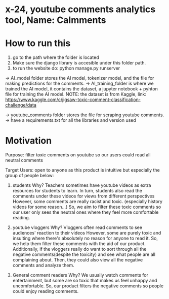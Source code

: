 # x-24, youtube comments analytics tool, Name: Calmments

# How to run this
1. go to the path where the folder is located
2. Make sure the django library is accesible under this folder path.
3. to run the website do: python manage.py runserver

-> AI_model folder stores the AI model, tokenizer model, and the file for making predictions for the comments.
-> AI_training_folder is where we trained the AI model, it contains the dataset, a jupyter notebook + pyhton file for training the AI model.
NOTE: the dataset is from Kaggle, link: https://www.kaggle.com/c/jigsaw-toxic-comment-classification-challenge/data


-> youtube_comments folder stores the file for scraping youtube comments.
-> have a requirements.txt for all the libraries and version used

# Motivation
Purpose: filter toxic comments on youtube so our users could read all neutral comments

Target Users: open to anyone as this product is intuitive but especially the group of people below:

1. students
    Why? 
        Teachers sometimes have youtube videos as extra resources for students to learn.
        In turn, students also read the comments under these videos for views from different perspectives
        However, some comments are really racist and toxic. (especially history videos for some reason...)
        So, we aim to filter these toxic comments so our user only sees the neutral ones where they feel more comfortable reading.

2. youtube vloggers
    Why?
        Vloggers often read comments to see audiences' reaction to their videos
        However, some are purely toxic and insulting where there's absolutely no reason for anyone to read it.
        So, we help them filter these comments with the aid of our product.
        Additionally, if the vloggers really do want to sort through all the negative comments(despite the toxicity) and see what people are all complaining about. Then, they could also view all the negative comments and analyze them.

3. General comment readers
    Why?
        We usually watch comments for entertainment, but some are so toxic that makes us feel unhappy and uncomfortable. So, our product filters the negative comments so people could enjoy reading comments.
